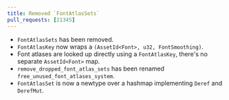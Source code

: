 ```yaml
---
title: Removed `FontAtlasSets`
pull_requests: [21345]
---
```


* `FontAtlasSets` has been removed. 
* `FontAtlasKey` now wraps a `(AssetId<Font>, u32, FontSmoothing)`.
* Font atlases are looked up directly using a `FontAtlasKey`, there's no separate `AssetId<Font>` map.
* `remove_dropped_font_atlas_sets` has been renamed `free_unused_font_atlases_system`.
* `FontAtlasSet` is now a newtype over a hashmap implementing `Deref` and `DerefMut`.
